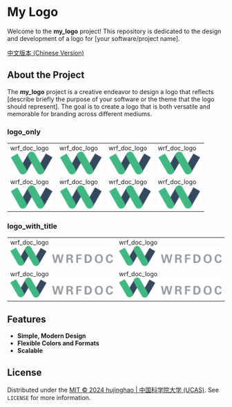 # My Logo

Welcome to the **my_logo** project! This repository is dedicated to the design and development of a logo for [your software/project name].

[中文版本 (Chinese Version)](README_CN.md)

## About the Project

The **my_logo** project is a creative endeavor to design a logo that reflects [describe briefly the purpose of your software or the theme that the logo should represent]. The goal is to create a logo that is both versatile and memorable for branding across different mediums.

### logo_only
<table>
<tr>
<td>wrf_doc_logo<br><img src="logo/wrf.svg" width="100" title="1Password"></td>
<td>wrf_doc_logo<br><img src="logo/wrf.svg" width="100" title="1Password"></td>
<td>wrf_doc_logo<br><img src="logo/wrf.svg" width="100" title="1Password"></td>
<td>wrf_doc_logo<br><img src="logo/wrf.svg" width="100" title="1Password"></td>
</tr>
<tr>
<td>wrf_doc_logo<br><img src="logo/wrf.svg" width="100" title="1Password"></td>
<td>wrf_doc_logo<br><img src="logo/wrf.svg" width="100" title="1Password"></td>
<td>wrf_doc_logo<br><img src="logo/wrf.svg" width="100" title="1Password"></td>
<td>wrf_doc_logo<br><img src="logo/wrf.svg" width="100" title="1Password"></td>
</tr>
</table>

### logo_with_title
<table>
<tr>
<td>wrf_doc_logo<br><img src="logo/wrf_title.svg" width="250" title="1Password"></td>
<td>wrf_doc_logo<br><img src="logo/wrf_title.svg" width="250" title="1Password"></td>
</tr>
<tr>
<td>wrf_doc_logo<br><img src="logo/wrf_title.svg" width="250" title="1Password"></td>
<td>wrf_doc_logo<br><img src="logo/wrf_title.svg" width="250" title="1Password"></td>
</tr>
</table>

## Features

- **Simple, Modern Design**
- **Flexible Colors and Formats**
- **Scalable**

## License

Distributed under the [MIT © 2024 hujinghao | 中国科学院大学 (UCAS)](LICENSE). See `LICENSE` for more information.


